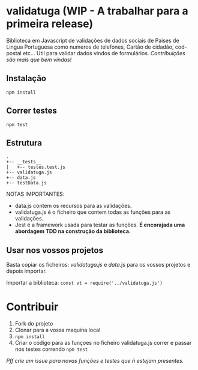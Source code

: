 # validatuga (WIP - A trabalhar para a primeira release)

Biblioteca em Javascript de validações de dados sociais de Paises de Lingua Portuguesa como numeros de telefones, Cartão de cidadão, cod-postal etc...
Util para validar dados vindos de formulários.
*Contribuições são mais que bem vindas!*

## Instalação

`npm install`

## Correr testes

`npm test`

## Estrutura

```
.
+-- __tests__
|   +-- testes.test.js
+-- validatuga.js
+-- data.js
+-- testData.js

```
NOTAS IMPORTANTES:
- data.js contem os recursos para as validações.
- validatuga.js é o ficheiro que contem todas as funções para as validações.
- Jest é a framework usada para testar as funções. **É encorajada uma abordagem TDD na construção da biblioteca.**

## Usar nos vossos projetos
Basta copiar os ficheiros:
*validatuga.js* e *data*.js para os vossos projetos e depois importar.

Importar a biblioteca: 
`const vt = require('../validatuga.js')`

# Contribuir

1. Fork do projeto
2. Clonar para a vossa maquina local
3. `npm install`
4. Criar o código para as funçoes no ficheiro validatuga.js correr e passar nos testes correndo `npm test`

*Pff crie um issue para novas funções e testes que ñ estejam presentes.*
